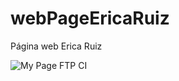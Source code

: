 # webPageEricaRuiz
Página web Erica Ruiz

![My Page FTP CI](https://github.com/Erica1912/webPageEricaRuiz/workflows/My%20Page%20FTP%20CI/badge.svg)
